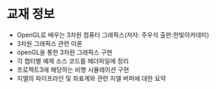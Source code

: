 # 교재 정보
- OpenGL로 배우는 3차원 컴퓨터 그래픽스(저자: 주우석 출판:한빛아카데미)
- 3차원 그래픽스 관련 이론
- openGL을 통한 3차원 그래픽스 구현
- 각 챕터별 예제 소스 코드를 헤더파일에 정리
- 프로젝트3에 해당하는 비행 시뮬레이션 구현
- 지엘의 파이프라인 및 좌표계와 관련 지엘 버퍼에 대한 요약
